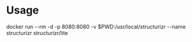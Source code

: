 # Usage

docker run --rm  -d -p 8080:8080 -v $PWD:/usr/local/structurizr --name structurizr structurizr/lite
